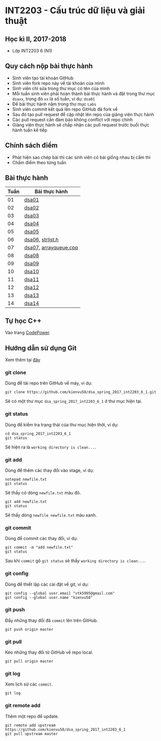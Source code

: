 # INT2203 - Cấu trúc dữ liệu và giải thuật

## Học kì II, 2017-2018

- Lớp INT2203 6 (N1)

## Quy cách nộp bài thực hành

- Sinh viên tạo tài khoản GitHub
- Sinh viên fork repo này về tài khoản của mình
- Sinh viên chỉ sửa trong thư mục có tên của mình
- Mỗi tuần sinh viên phải hoàn thành bài thực hành và đặt trong thư mục `dsaxx`, trong đó `xx` là số tuần, ví dụ: `dsa01`
- Đề bài thực hành nằm trong thư mục `Labs`
- Sinh viên commit kết quả lên repo GitHub đã fork về
- Sau đó tạo pull request để cập nhật lên repo của giảng viên thực hành
- Các pull request cần đảm bảo không conflict với repo chính
- Giảng viên thực hành sẽ chấp nhận các pull request trước buổi thực hành tuần kế tiếp

## Chính sách điểm

- Phát hiện sao chép bài thì các sinh viên có bài giống nhau bị cấm thi
- Chấm điểm theo từng tuần

## Bài thực hành

| Tuần | Bài thực hành                            |
| ---- | ---------------------------------------- |
| 01   | [dsa01](Labs/w01_lab01.pdf)              |
| 02   | [dsa02](Labs/w02_lab02.pdf)              |
| 03   | [dsa03](Labs/w03_lab03.pdf)              |
| 04   | [dsa04](Labs/w04_lab04.pdf)              |
| 05   | [dsa05](Labs/w05_lab05.pdf)              |
| 06   | [dsa06](Labs/w06_lab06.pdf), [strlist.h](Labs/strlist.h.pdf) |
| 07   | [dsa07](Labs/w07_lab07.pdf), [arrayqueue.cpp](Labs/arrayqueue.cpp.pdf) |
| 08   | [dsa08](Labs/w08_lab08.pdf)              |
| 09   | [dsa09](Labs/w09_lab09.pdf)              |
| 10   | [dsa10](Labs/w10_lab10.pdf)              |
| 11   | [dsa11](Labs/w11_lab11.pdf)              |
| 12   | [dsa12](Labs/w12_lab12.pdf)              |
| 13   | [dsa13](Labs/w13_lab13.pdf)              |
| 14   | [dsa14](Labs/w14_lab14.pdf)              |

## Tự học C++

Vào trang [CodePower](https://codepower.vn/).

## Hướng dẫn sử dụng Git

Xem thêm tại [đây](https://git-scm.com/book/vi/v1/B%E1%BA%AFt-%C4%90%E1%BA%A7u)

### git clone

Dùng để tải repo trên GitHub về máy, ví dụ:

```
git clone https://github.com/kienvu58/dsa_spring_2017_int2203_6_1.git
```

Sẽ có một thư mục `dsa_spring_2017_int2203_6_1` ở thư mục hiện tại.

### git status

Dùng để kiểm tra trạng thái của thư mục hiện thời, ví dụ:

```
cd dsa_spring_2017_int2203_6_1
git status
```

Sẽ hiện ra là `working directory is clean...`.

### git add

Dùng để thêm các thay đổi vào stage, ví dụ:

```
notepad newfile.txt
git status
```

Sẽ thấy có dòng `newfile.txt` màu đỏ.

```
git add newfile.txt
git status
```

Sẽ thấy dòng `newfile newfile.txt` màu xanh.

### git commit

Dùng để commit các thay đổi, ví dụ:

```
git commit -m "add newfile.txt"
git status
```

Sau khi `commit` gõ `git status` sẽ thấy `working directory is clean...`.

### git config

Dùng để thiết lập các cài đặt về git, ví dụ:

```
git config --global user.email "vtk5995@gmail.com"
git config --global user.name "kienvu58"
```

### git push

Đẩy những thay đổi đã `commit` lên trên GitHub.

```
git push origin master
```

### git pull

Kéo những thay đổi từ GitHub về repo local.
```
git pull origin master
```

### git log

Xem lịch sử các `commit`.

```
git log
```

### git remote add

Thêm một repo để update.

```
git remote add upstream https://github.com/kienvu58/dsa_spring_2017_int2203_6_1
git pull upstream master
```

